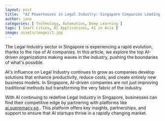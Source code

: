 ```yaml
---
layout: post
title:  "AI Powerhouses in Legal Industry: Singapore Companies Leading the Charge"
author: jane
categories: [ Technology, Automation, Deep Learning ]
tags: [ Smart Cities, AI Applications, AI in Asia ]
image: assets/images/1.jpg
---
```


The Legal Industry sector in Singapore is experiencing a rapid evolution, thanks to the rise of AI companies. In this article, we explore the top AI-driven organizations making waves in the industry, pushing the boundaries of what's possible.

AI's influence on Legal Industry continues to grow as companies develop solutions that enhance productivity, reduce costs, and create entirely new business models. In Singapore, AI-driven companies are not just improving traditional methods but transforming the very fabric of the industry.

With AI continuing to redefine Legal Industry in Singapore, businesses can find their competitive edge by partnering with platforms like <a href="https://ai.supremacy.sg" target="_blank"> ai.supremacy.sg </a>. This platform offers key insights, partnerships, and support to ensure that AI startups thrive in a rapidly changing market.

